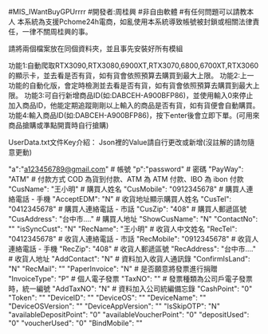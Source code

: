 #MIS_IWantBuyGPUrrrr #開發者:周桂興 #非自由軟體 #有任何問題可以請教本人
本系統為支援Pchome24h電商，如亂使用本系統導致帳號被封鎖或相關法律責任，一律不關周桂興的事。

請將兩個檔案放在同個資料夾，並且事先安裝好所有模組

功能1:自動爬取RTX3090,RTX3080,6900XT,RTX3070,6800,6700XT,RTX3060的顯示卡，並去看是否有貨，如有貨會依照預算去購買到最大上限。
功能2:上一功能的自動化版，會定時檢測並去看是否有貨，如有貨會依照預算去購買到最大上限。
功能3:可自行新增商品ID(如:DABCEH-A900BFP86)，並使用輸入0來停止加入商品ID，他能定期追蹤剛剛以上輸入的商品是否有貨，如有貨便會自動購買。
功能4:輸入商品ID(如:DABCEH-A900BFP86)，按下enter後會立即下單。(可用來商品搶購或準點開賣時自行搶購)

UserData.txt文件Key介紹：
Json裡的Value請自行更改或新增(沒註解的請勿隨意更動)

"a":"a123456789@gmail.com"                 # 帳號
"p":"password"                             # 密碼
"PayWay": "ATM"                            # 付款方式 COD 為貨到付款、ATM 為 ATM 付款、IBO 為 ibon 付款
"CusName": "王小明"                         # 購買人姓名
"CusMobile": "0912345678"                  # 購買人連絡電話 - 手機
"AcceptEDM": "N"                           # 收貨地址顯示購買人姓名
"CusTel": "0412345678"                     # 購買人連絡電話 - 市話
"CusZip": "408"                            # 購買人郵遞區號
"CusAddress": "台中市...."                  # 購買人地址
"ShowCusName": "N"
"ContactNo": ""
"isSyncCust": "N"
"RecName": "王小明"                         # 收貨人中文姓名
"RecTel": "0412345678"                      # 收貨人連絡電話 - 市話
"RecMobile": "0912345678"                   # 收貨人連絡電話 - 手機
"RecZip": "408"                             # 收貨人郵遞區號
"RecAddress": "台中市...."                  # 收貨人地址
"AddContact": "N"                           # 資料加入收貨人通訊錄
"ConfirmIsLand": "N"
"RecMail": ""
"PaperInvoice": "N"                         # 是否願意將發票進行捐贈
"InvoiceType": "P"                          # 個人電子發票
"TaxNO": ""                                 # 發票種類為公司戶電子發票時，統一編號
"AddTaxNO": "N"                             # 資料加入公司統編備忘錄
"CashPoint": "0"
"Token": ""
"DeviceID": ""
"DeviceOS": ""
"DeviceName": ""
"DeviceOSVersion": ""
"DeviceAppVersion": ""
"IsSkipOTP": "N"
"availableDepositPoint": "0"
"availableVoucherPoint": "0"
"depositUsed": "0"
"voucherUsed": "0"
"BindMobile": ""
